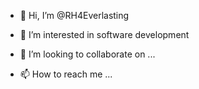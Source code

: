 - 👋 Hi, I’m @RH4Everlasting
- 👀 I’m interested in software development

- 💞️ I’m looking to collaborate on ...
- 📫 How to reach me ...

<!---
RH4Everlasting/RH4Everlasting is a ✨ special ✨ repository because its `README.md` (this file) appears on your GitHub profile.
You can click the Preview link to take a look at your changes.
--->
